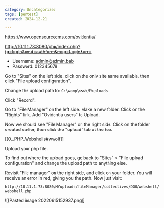 ```yaml
---
category: Uncategorized
tags: [pentest]
created: 2024-12-21

---
```

https://www.opensourcecms.com/ovidentia/

http://10.11.1.73:8080/php/index.php?tg=login&cmd=authform&msg=Login&err=

-   Username: admin@admin.bab
-   Password: 012345678

Go to "Sites" on the left side, click on the only site name available, then click "File upload configuration".  

Change the upload path to:  `C:\wamp\www\MYuploads`

Click "Record".

Go to "File Manager" on the left side.  Make a new folder.
Click on the "Rights" link.
Add "Ovidentia users" to Upload.

Now we should see "File Manager" on the right side.  Click on the folder created earlier, then click the "upload" tab at the top.

[[0._PHP_Webshells#wwolf]]

Upload your php file.

To find out where the upload goes, go back to "Sites" > "File upload configuration" and change the upload path to anything else.

Revisit "File manager" on the right side, and click on your folder.  You will receive an error in red, giving you the path.  Now just visit:

`http://10.11.1.73:8080/MYuploads/fileManager/collectives/DG0/webshell/webshell.php`

![[Pasted image 20220615152937.png]]
